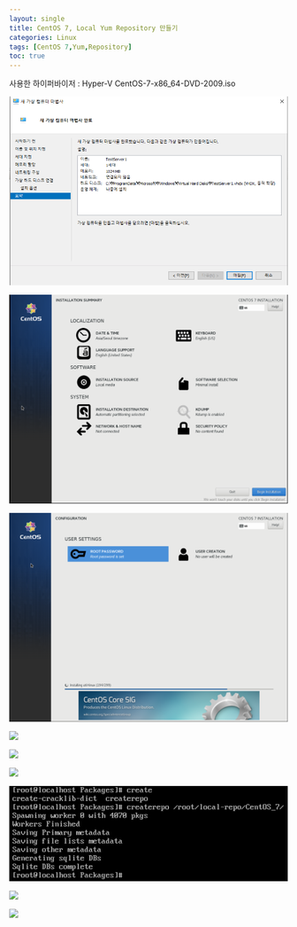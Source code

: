 ```yaml
---
layout: single
title: CentOS 7, Local Yum Repository 만들기
categories: Linux
tags: [CentOS 7,Yum,Repository]
toc: true
---
```

사용한 하이퍼바이저 : Hyper-V
CentOS-7-x86_64-DVD-2009.iso

![](/images/2024/07/2024-07-30-LocalYumRepository/1-HyperV.png)

![](/images/2024/07/2024-07-30-LocalYumRepository/2-ServerSetting.png)

![](/images/2024/07/2024-07-30-LocalYumRepository/3-ServerSetting.png)

![](/images/2024/07/2024-07-30-LocalYumRepository/4-TestServer1_mount.png)

![](/images/2024/07/2024-07-30-LocalYumRepository/5-cp_Packages.png)

![](/images/2024/07/2024-07-30-LocalYumRepository/6-rpm_install_dependencies.png)

![](/images/2024/07/2024-07-30-LocalYumRepository/7-createrepo.png)

![](/images/2024/07/2024-07-30-LocalYumRepository/8-yum_repolist.png)

![](/images/2024/07/2024-07-30-LocalYumRepository/9-yum_install.png)

